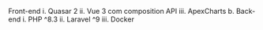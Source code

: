 
Front-end i. Quasar 2 ii. Vue 3 com composition API iii. ApexCharts b. Back-end i. PHP ^8.3 ii. Laravel ^9 iii. Docker
